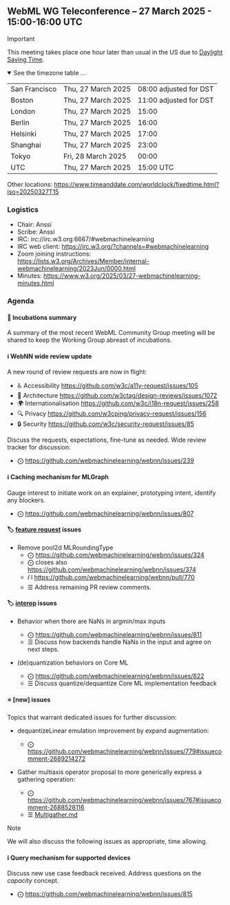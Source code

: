 ## WebML WG Teleconference – 27 March 2025 - 15:00-16:00 UTC

> [!IMPORTANT]
>This meeting takes place one hour later than usual in the US due to [Daylight Saving Time](https://www.timeanddate.com/time/dst/2025a.html).

<details open><summary>See the timezone table ...</summary>
<table>
<tr><td> San Francisco <td> Thu, 27 March 2025 <td> 08:00 adjusted for DST
<tr><td> Boston <td> Thu, 27 March 2025 <td> 11:00 adjusted for DST
<tr><td> London <td> Thu, 27 March 2025 <td> 15:00  
<tr><td> Berlin <td> Thu, 27 March 2025 <td> 16:00 
<tr><td> Helsinki <td> Thu, 27 March 2025 <td> 17:00 
<tr><td> Shanghai <td> Thu, 27 March 2025 <td> 23:00
<tr><td> Tokyo <td> Fri, 28 March 2025 <td> 00:00
<tr><td> UTC <td> Thu, 27 March 2025 <td> 15:00 UTC
</table>

Other locations: https://www.timeanddate.com/worldclock/fixedtime.html?iso=20250327T15
</details>

### Logistics

* Chair: Anssi
* Scribe: Anssi
* IRC: irc://irc.w3.org:6667/#webmachinelearning
* IRC web client: https://irc.w3.org/?channels=#webmachinelearning
* Zoom joining instructions: https://lists.w3.org/Archives/Member/internal-webmachinelearning/2023Jun/0000.html
* Minutes: https://www.w3.org/2025/03/27-webmachinelearning-minutes.html

### Agenda

#### 🧪 Incubations summary

A summary of the most recent WebML Community Group meeting will be shared to keep the Working Group abreast of incubations.

#### ℹ️ WebNN wide review update

A new round of review requests are now in flight:

- ♿ Accessibility https://github.com/w3c/a11y-request/issues/105
- 📐 Architecture https://github.com/w3ctag/design-reviews/issues/1072
- 🌍 Internationalisation https://github.com/w3c/i18n-request/issues/258
- 🔍 Privacy https://github.com/w3cping/privacy-request/issues/156
- 🔒 Security https://github.com/w3c/security-request/issues/85

Discuss the requests, expectations, fine-tune as needed. Wide review tracker for discussion: 

- ⨀ https://github.com/webmachinelearning/webnn/issues/239

#### ℹ️ Caching mechanism for MLGraph

Gauge interest to initiate work on an explainer, prototyping intent, identify any blockers.

  - ⨀ https://github.com/webmachinelearning/webnn/issues/807

#### 🏷️ [feature request](https://github.com/webmachinelearning/webnn/labels/feature%20request) issues

- Remove pool2d MLRoundingType
  - ⨀ https://github.com/webmachinelearning/webnn/issues/324
  - ⨀ closes also https://github.com/webmachinelearning/webnn/issues/374
  - ⛙ https://github.com/webmachinelearning/webnn/pull/770
  - ☰ Address remaining PR review comments.

#### 🏷️ [interop](https://github.com/webmachinelearning/webnn/labels/interop) issues

- Behavior when there are NaNs in argmin/max inputs
  - ⨀ https://github.com/webmachinelearning/webnn/issues/811
  - ☰ Discuss how backends handle NaNs in the input and agree on next steps.

- (de)quantization behaviors on Core ML
  - ⨀ https://github.com/webmachinelearning/webnn/issues/822
  - ☰ Discuss quantize/dequantize Core ML implementation feedback

#### ⭐ [new] issues

Topics that warrant dedicated issues for further discussion:

- dequantizeLinear emulation improvement by expand augmentation:
  - ⨀ https://github.com/webmachinelearning/webnn/issues/779#issuecomment-2689214272

- Gather multiaxis operator proposal to more generically express a gathering operation:
  - ⨀ https://github.com/webmachinelearning/webnn/issues/767#issuecomment-2688528116
  - ☰ [Multigather.md](https://github.com/fdwr/MachineLearningOperators/blob/master/Multigather.md)

>[!NOTE]
>We will also discuss the following issues as appropriate, time allowing.

#### ℹ️ Query mechanism for supported devices

Discuss new use case feedback received. Address questions on the _capacity_ concept.

- ⨀ https://github.com/webmachinelearning/webnn/issues/815

